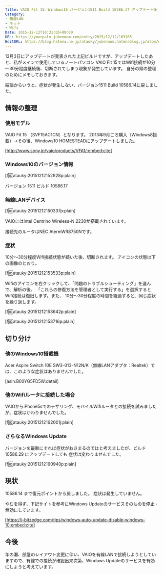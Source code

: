 ```yaml
---
Title: VAIO Fit 15／Windows10 バージョン1511 Build 10586.17 アップデート後 Wifi接続がおかしい
Category:
- 無線LAN
- ネット
- Wifi
Date: 2015-12-12T16:31:05+09:00
URL: https://yourpalm.jubenoum.com/entry/2015/12/12/163105
EditURL: https://blog.hatena.ne.jp/atauky/jubenoum.hatenablog.jp/atom/entry/6653586347148299563
---
```


12月3日にアップデートが発表された上記ビルドですが、アップデートしたあと、私がメインで使用しているノートパソコン VAIO Fit 15ではWifi接続が10分～30分程度継続後、切断されてしまう現象が発生しています。
自分の頭の整理のためにメモしておきます。

結論からいうと、症状が発生しない、バージョン1511 Build 10586.14に戻しました。

## 情報の整理

### 使用モデル

VAIO Fit 15 （SVF15AC1CN）となります。
2013年9月ごろ購入（Windows8搭載）→その後、Windows10 HOMESTEADにアップデートしました。

[http://www.sony.jp/vaio/products/VFA1/:embed:cite]

### Windows10のバージョン情報

[f:id:atauky:20151212152928p:plain]

バージョン 1511 ビルド 10586.17

### 無線LANデバイス

[f:id:atauky:20151212150337p:plain]

VAIOにはIntel Centrino Wireless-N 2230が搭載されています。

接続先のルータはNEC AtermWR8750Nです。


### 症状

10分～30分程度Wifi接続状態が続いた後、切断されます。
アイコンの状態は下の画像のとおり。

[f:id:atauky:20151212153533p:plain]

Wifiのアイコンを右クリックして、「問題のトラブルシューティング」を選んで、解析の後、
「これらの修復方法を管理者として実行する」を選択するとWifi接続は復旧します。また、
10分～30分程度の時間を経過すると、同じ症状を繰り返します。

[f:id:atauky:20151212153642p:plain]

[f:id:atauky:20151212153716p:plain]


<!-- more -->


## 切り分け

### 他のWindows10搭載機

Acer Aspire Switch 10E SW3-013-N12N/K（無線LANアダプタ：Realtek）では、このような症状はありませんでした。



[asin:B00YG5FD5W:detail]



### 他のWifiルータに接続した場合

VAIOからiPhone5sでのテザリング、モバイルWifiルータとの接続を試みましたが、症状はかわりませんでした。

[f:id:atauky:20151212162001j:plain]

### さらなるWindows Update

バージョンを最新にすれば症状がおさまるのではと考えましたが、ビルド 10586.29 にアップデートしても
症状は変わりませんでした。

[f:id:atauky:20151212160940p:plain]


## 現状

10586.14 まで復元ポイントから戻しました。
症状は発生していません。

やむを得ず、下記サイトを参考にWindows Updateのサービスそのものを停止・無効にしています。


[https://i-bitzedge.com/tips/windows-auto-update-disable-windows-10:embed:cite]


## 今後

年の瀬、部屋のレイアウト変更に伴い、VAIOを有線LANで接続しようとしていますので、有線での接続が確認出来次第、Windows Updateのサービスを有効にしようと考えています。

